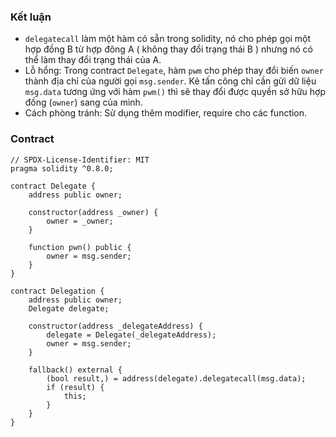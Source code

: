 ### Kết luận
- `delegatecall` làm một hàm có sẵn trong solidity, nó cho phép gọi một hợp đồng B từ hợp đông A ( không thay đổi trạng thái B ) nhưng nó có thể làm thay đổi trạng thái của A.
- Lỗ hổng: Trong contract `Delegate`, hàm `pwm` cho phép thay đổi biến `owner` thành địa chỉ của người gọi `msg.sender`. Kẻ tấn công chỉ cần gửi dữ liệu `msg.data` tương ứng với hàm `pwm()` thì sẽ thay đổi được quyền sở hữu hợp đồng (`owner`) sang của mình.
- Cách phòng tránh: Sử dụng thêm modifier, require cho các function.

### Contract
```solidity
// SPDX-License-Identifier: MIT
pragma solidity ^0.8.0;

contract Delegate {
    address public owner;

    constructor(address _owner) {
        owner = _owner;
    }

    function pwn() public {
        owner = msg.sender;
    }
}

contract Delegation {
    address public owner;
    Delegate delegate;

    constructor(address _delegateAddress) {
        delegate = Delegate(_delegateAddress);
        owner = msg.sender;
    }

    fallback() external {
        (bool result,) = address(delegate).delegatecall(msg.data);
        if (result) {
            this;
        }
    }
}
```
